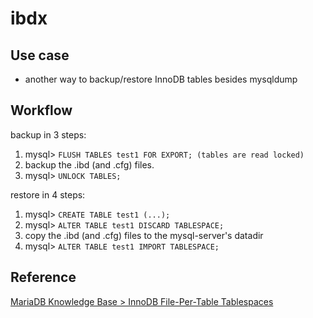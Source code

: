 # ibdx


## Use case

- another way to backup/restore InnoDB tables besides mysqldump


## Workflow

backup in 3 steps:
1. mysql> ``` FLUSH TABLES test1 FOR EXPORT; (tables are read locked) ```
2. backup the .ibd (and .cfg) files.
3. mysql> ``` UNLOCK TABLES; ```

restore in 4 steps:
1. mysql> ``` CREATE TABLE test1 (...); ```
2. mysql> ``` ALTER TABLE test1 DISCARD TABLESPACE; ```
3. copy the .ibd (and .cfg) files to the mysql-server's datadir
4. mysql> ``` ALTER TABLE test1 IMPORT TABLESPACE; ```


## Reference

[MariaDB Knowledge Base > InnoDB File-Per-Table Tablespaces](https://mariadb.com/kb/en/innodb-file-per-table-tablespaces/#copying-transportable-tablespaces)
